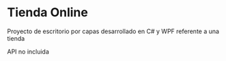 # Tienda Online
Proyecto de escritorio por capas desarrollado en C# y WPF referente a una tienda

API no incluida

